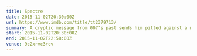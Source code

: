 ```yaml
---
title: Spectre
date: 2015-11-02T20:30:00Z
url: https://www.imdb.com/title/tt2379713/
summary: A cryptic message from 007’s past sends him pitted against a mysterious terrorist organization called Spectre, and learns of its involvement in previous events of his most dangerous missions.
start: 2015-11-02T20:30:00Z
end: 2015-11-02T22:58:00Z
venue: 9c2xrvc3+cv
---
```

